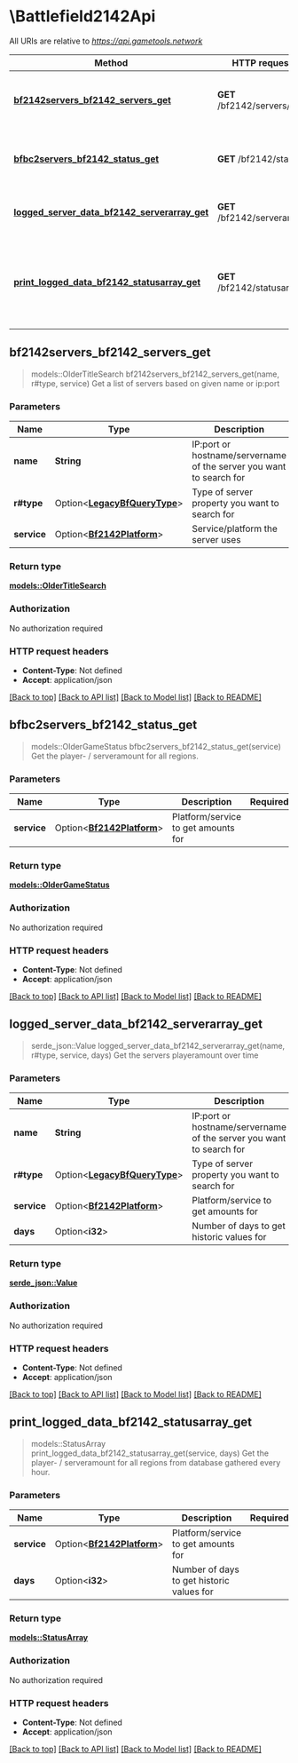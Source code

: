 # \Battlefield2142Api

All URIs are relative to *https://api.gametools.network*

Method | HTTP request | Description
------------- | ------------- | -------------
[**bf2142servers_bf2142_servers_get**](Battlefield2142Api.md#bf2142servers_bf2142_servers_get) | **GET** /bf2142/servers/ | Get a list of servers based on given name or ip:port
[**bfbc2servers_bf2142_status_get**](Battlefield2142Api.md#bfbc2servers_bf2142_status_get) | **GET** /bf2142/status/ | Get the player- / serveramount for all regions.
[**logged_server_data_bf2142_serverarray_get**](Battlefield2142Api.md#logged_server_data_bf2142_serverarray_get) | **GET** /bf2142/serverarray/ | Get the servers playeramount over time
[**print_logged_data_bf2142_statusarray_get**](Battlefield2142Api.md#print_logged_data_bf2142_statusarray_get) | **GET** /bf2142/statusarray/ | Get the player- / serveramount for all regions from database gathered every hour.



## bf2142servers_bf2142_servers_get

> models::OlderTitleSearch bf2142servers_bf2142_servers_get(name, r#type, service)
Get a list of servers based on given name or ip:port

### Parameters


Name | Type | Description  | Required | Notes
------------- | ------------- | ------------- | ------------- | -------------
**name** | **String** | IP:port or hostname/servername of the server you want to search for | [required] |
**r#type** | Option<[**LegacyBfQueryType**](.md)> | Type of server property you want to search for |  |[default to hostname]
**service** | Option<[**Bf2142Platform**](.md)> | Service/platform the server uses |  |[default to openspy]

### Return type

[**models::OlderTitleSearch**](OlderTitleSearch.md)

### Authorization

No authorization required

### HTTP request headers

- **Content-Type**: Not defined
- **Accept**: application/json

[[Back to top]](#) [[Back to API list]](../README.md#documentation-for-api-endpoints) [[Back to Model list]](../README.md#documentation-for-models) [[Back to README]](../README.md)


## bfbc2servers_bf2142_status_get

> models::OlderGameStatus bfbc2servers_bf2142_status_get(service)
Get the player- / serveramount for all regions.

### Parameters


Name | Type | Description  | Required | Notes
------------- | ------------- | ------------- | ------------- | -------------
**service** | Option<[**Bf2142Platform**](.md)> | Platform/service to get amounts for |  |[default to openspy]

### Return type

[**models::OlderGameStatus**](OlderGameStatus.md)

### Authorization

No authorization required

### HTTP request headers

- **Content-Type**: Not defined
- **Accept**: application/json

[[Back to top]](#) [[Back to API list]](../README.md#documentation-for-api-endpoints) [[Back to Model list]](../README.md#documentation-for-models) [[Back to README]](../README.md)


## logged_server_data_bf2142_serverarray_get

> serde_json::Value logged_server_data_bf2142_serverarray_get(name, r#type, service, days)
Get the servers playeramount over time

### Parameters


Name | Type | Description  | Required | Notes
------------- | ------------- | ------------- | ------------- | -------------
**name** | **String** | IP:port or hostname/servername of the server you want to search for | [required] |
**r#type** | Option<[**LegacyBfQueryType**](.md)> | Type of server property you want to search for |  |[default to hostname]
**service** | Option<[**Bf2142Platform**](.md)> | Platform/service to get amounts for |  |[default to openspy]
**days** | Option<**i32**> | Number of days to get historic values for |  |[default to 7]

### Return type

[**serde_json::Value**](serde_json::Value.md)

### Authorization

No authorization required

### HTTP request headers

- **Content-Type**: Not defined
- **Accept**: application/json

[[Back to top]](#) [[Back to API list]](../README.md#documentation-for-api-endpoints) [[Back to Model list]](../README.md#documentation-for-models) [[Back to README]](../README.md)


## print_logged_data_bf2142_statusarray_get

> models::StatusArray print_logged_data_bf2142_statusarray_get(service, days)
Get the player- / serveramount for all regions from database gathered every hour.

### Parameters


Name | Type | Description  | Required | Notes
------------- | ------------- | ------------- | ------------- | -------------
**service** | Option<[**Bf2142Platform**](.md)> | Platform/service to get amounts for |  |[default to openspy]
**days** | Option<**i32**> | Number of days to get historic values for |  |[default to 7]

### Return type

[**models::StatusArray**](StatusArray.md)

### Authorization

No authorization required

### HTTP request headers

- **Content-Type**: Not defined
- **Accept**: application/json

[[Back to top]](#) [[Back to API list]](../README.md#documentation-for-api-endpoints) [[Back to Model list]](../README.md#documentation-for-models) [[Back to README]](../README.md)


